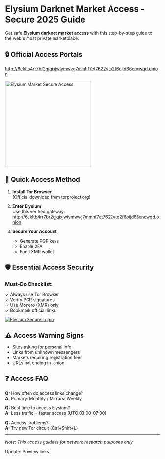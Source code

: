 # Elysium Darknet Market Access - Secure 2025 Guide

Get safe **Elysium darknet market access** with this step-by-step guide to the web's most private marketplace.

## 🔒 Official Access Portals

http://6ekltb4rr7br2gjqixjwiymwvg7mmhf7et7622vto2f6oijd66encwqd.onion

[<img src="/sources/access-now.png" width="280" alt="Elysium Market Secure Access">](http://6ekltb4rr7br2gjqixjwiymwvg7mmhf7et7622vto2f6oijd66encwqd.onion)

## 🚀 Quick Access Method

1. **Install Tor Browser**  
   (Official download from torproject.org)

2. **Enter Elysium**  
   Use this verified gateway:  
   http://6ekltb4rr7br2gjqixjwiymwvg7mmhf7et7622vto2f6oijd66encwqd.onion

3. **Secure Your Account**  
   - Generate PGP keys  
   - Enable 2FA  
   - Fund XMR wallet

## 🛡️ Essential Access Security

### Must-Do Checklist:
✓ Always use Tor Browser  
✓ Verify PGP signatures  
✓ Use Monero (XMR) only  
✓ Bookmark official links

<a href="http://6ekltb4rr7br2gjqixjwiymwvg7mmhf7et7622vto2f6oijd66encwqd.onion"><img src="/sources/secure-login.png" alt="Elysium Secure Login" style="max-width: 100%;"></a>

## ⚠️ Access Warning Signs

- Sites asking for personal info  
- Links from unknown messengers  
- Markets requiring registration fees  
- URLs not ending in .onion

## ❓ Access FAQ

**Q:** How often do access links change?  
**A:** Primary: Monthly / Mirrors: Weekly

**Q:** Best time to access Elysium?  
**A:** Less traffic = faster access (UTC 03:00-07:00)

**Q:** Access problems?  
**A:** Try new Tor circuit (Ctrl+Shift+L)

---

*Note: This access guide is for network research purposes only.*



























Update: Preview links